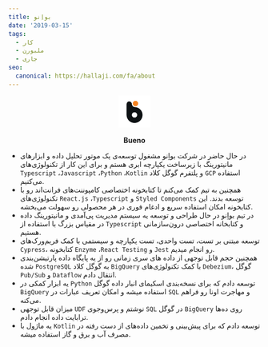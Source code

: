 ```yaml
---
title: بواِنو
date: '2019-03-15'
tags:
  - کار
  - ملبورن
  - جاری
seo:
  canonical: https://hallaji.com/fa/about
---
```

<p align='center'>
  <img src='/stories/bueno/bueno.png' height='64' />
</p>
<p align='center'>
  <b>Bueno</b><br />
</p>

* در حال حاضر در شرکت بواِنو مشغول توسعه‌ی یک موتور تحلیل داده و ابزارهای مانیتورینگ با زیرساخت یکپارچه ابری هستم
و برای این کار از تکنولوژی‌های `Typescript` ،`Javascript` ،`Python` ،`Kotlin` و پلتفرم گوگل کلاد `GCP` استفاده می‌کنیم.
* همچنین به تیم کمک می‌کنم تا کتابخونه اختصاصی کامپوننت‌های فرانت‌اند رو با تکنولوژی‌های `React.js` ،`Typescript`
و `Styled Components` توسعه بدند. این کتابخونه امکان استفاده سریع و ادغام فوری در هر محصولی رو سهولت می‌بخشه.
* در تیم بواِنو در حال طراحی و توسعه یه سیستم مدیریت پی‌آمدی و مانیتورینگ داده در مقیاس بزرگ با استفاده از `Typescript`
و کتابخانه اختصاصی درون‌سازمانی هستیم.
* توسعه مبتنی بر تست، تست واحدی، تست یکپارچه و سیستمی با کمک فریم‌ورک‌های `Cypress`، کتابخونه
`Enzyme` ،`React Testing` و `Jest` رو انجام میدیم.
* همچنین حجم قابل توجهی از داده های سری زمانی رو از یه پایگاه داده پارتیشن‌بندی شده `PostgreSQL` به گوگل کلاد `BigQuery`
با کمک تکنولوژی‌های  `Debezium`، گوگل `Pub/Sub` و `Dataflow` انتقال دادم.
* یه ابزار کمکی در `Python` توسعه دادم که برای نسخه‌بندی اسکیمای انبار داده گوگل `BigQuery` استفاده میشه و امکان
تعریف عبارات در `SQL` و مهاجرت اونا رو فراهم می‌کنه.
* میزان قابل توجهی `UDF` نوشتم و پرس‌و‌جوی `SQL` در گوگل `BigQuery` روی ده‌ها ترابایت داده انجام دادم.
* یه ماژول با `Kotlin` توسعه دادم که برای پیش‌بینی و تخمین داده‌های از دست رفته در مصرف آب و برق و گاز استفاده میشه.
